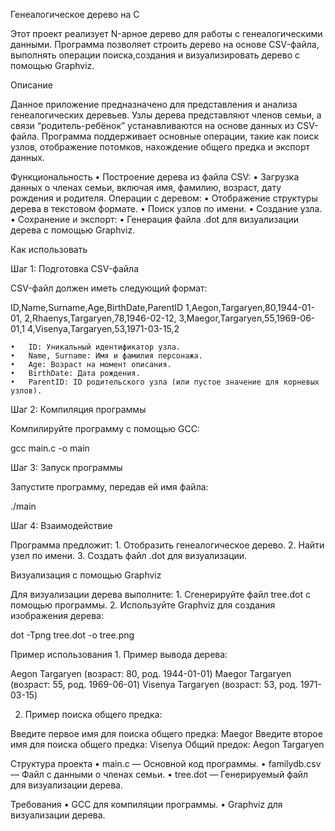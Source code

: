 Генеалогическое дерево на C

Этот проект реализует N-арное дерево для работы с генеалогическими данными. Программа позволяет строить дерево на основе CSV-файла, выполнять операции поиска,создания и визуализировать дерево с помощью Graphviz.

Описание

Данное приложение предназначено для представления и анализа генеалогических деревьев. Узлы дерева представляют членов семьи, а связи “родитель-ребёнок” устанавливаются на основе данных из CSV-файла. Программа поддерживает основные операции, такие как поиск узлов, отображение потомков, нахождение общего предка и экспорт данных.

Функциональность
	•	Построение дерева из файла CSV:
	•	Загрузка данных о членах семьи, включая имя, фамилию, возраст, дату рождения и родителя.
	Операции с деревом:
	•	Отображение структуры дерева в текстовом формате.
	•	Поиск узлов по имени.
  • Создание узла.
	•	Сохранение и экспорт:
	•	Генерация файла .dot для визуализации дерева с помощью Graphviz.

Как использовать

Шаг 1: Подготовка CSV-файла

CSV-файл должен иметь следующий формат:

ID,Name,Surname,Age,BirthDate,ParentID
1,Aegon,Targaryen,80,1944-01-01,
2,Rhaenys,Targaryen,78,1946-02-12,
3,Maegor,Targaryen,55,1969-06-01,1
4,Visenya,Targaryen,53,1971-03-15,2

	•	ID: Уникальный идентификатор узла.
	•	Name, Surname: Имя и фамилия персонажа.
	•	Age: Возраст на момент описания.
	•	BirthDate: Дата рождения.
	•	ParentID: ID родительского узла (или пустое значение для корневых узлов).

Шаг 2: Компиляция программы

Компилируйте программу с помощью GCC:

gcc main.c -o main

Шаг 3: Запуск программы

Запустите программу, передав ей имя файла:

./main

Шаг 4: Взаимодействие

Программа предложит:
	1.	Отобразить генеалогическое дерево.
	2.	Найти узел по имени.
	3.	Создать файл .dot для визуализации.

Визуализация с помощью Graphviz

Для визуализации дерева выполните:
	1.	Сгенерируйте файл tree.dot с помощью программы.
	2.	Используйте Graphviz для создания изображения дерева:

dot -Tpng tree.dot -o tree.png

Пример использования
	1.	Пример вывода дерева:

Aegon Targaryen (возраст: 80, род. 1944-01-01)
  Maegor Targaryen (возраст: 55, род. 1969-06-01)
  Visenya Targaryen (возраст: 53, род. 1971-03-15)

2.	Пример поиска общего предка:

Введите первое имя для поиска общего предка: Maegor
Введите второе имя для поиска общего предка: Visenya
Общий предок: Aegon Targaryen

Структура проекта
	•	main.c — Основной код программы.
	•	familydb.csv — Файл с данными о членах семьи.
	•	tree.dot — Генерируемый файл для визуализации дерева.

Требования
	•	GCC для компиляции программы.
	•	Graphviz для визуализации дерева.

